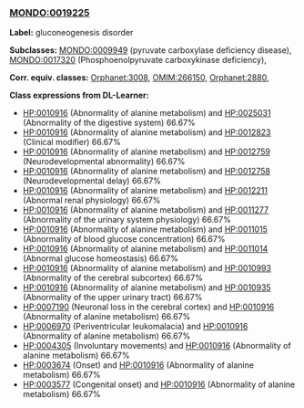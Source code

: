
### [MONDO:0019225](http://purl.obolibrary.org/obo/MONDO_0019225)
**Label:** gluconeogenesis disorder

**Subclasses:** [MONDO:0009949](http://purl.obolibrary.org/obo/MONDO_0009949) (pyruvate carboxylase deficiency disease), [MONDO:0017320](http://purl.obolibrary.org/obo/MONDO_0017320) (Phosphoenolpyruvate carboxykinase deficiency), 

**Corr. equiv. classes:** [Orphanet:3008](http://www.orpha.net/ORDO/Orphanet_3008), [OMIM:266150](http://purl.obolibrary.org/obo/OMIM_266150), [Orphanet:2880](http://www.orpha.net/ORDO/Orphanet_2880), 

**Class expressions from DL-Learner:**

- [HP:0010916](http://purl.obolibrary.org/obo/HP_0010916) (Abnormality of alanine metabolism) and [HP:0025031](http://purl.obolibrary.org/obo/HP_0025031) (Abnormality of the digestive system) 66.67%
- [HP:0010916](http://purl.obolibrary.org/obo/HP_0010916) (Abnormality of alanine metabolism) and [HP:0012823](http://purl.obolibrary.org/obo/HP_0012823) (Clinical modifier) 66.67%
- [HP:0010916](http://purl.obolibrary.org/obo/HP_0010916) (Abnormality of alanine metabolism) and [HP:0012759](http://purl.obolibrary.org/obo/HP_0012759) (Neurodevelopmental abnormality) 66.67%
- [HP:0010916](http://purl.obolibrary.org/obo/HP_0010916) (Abnormality of alanine metabolism) and [HP:0012758](http://purl.obolibrary.org/obo/HP_0012758) (Neurodevelopmental delay) 66.67%
- [HP:0010916](http://purl.obolibrary.org/obo/HP_0010916) (Abnormality of alanine metabolism) and [HP:0012211](http://purl.obolibrary.org/obo/HP_0012211) (Abnormal renal physiology) 66.67%
- [HP:0010916](http://purl.obolibrary.org/obo/HP_0010916) (Abnormality of alanine metabolism) and [HP:0011277](http://purl.obolibrary.org/obo/HP_0011277) (Abnormality of the urinary system physiology) 66.67%
- [HP:0010916](http://purl.obolibrary.org/obo/HP_0010916) (Abnormality of alanine metabolism) and [HP:0011015](http://purl.obolibrary.org/obo/HP_0011015) (Abnormality of blood glucose concentration) 66.67%
- [HP:0010916](http://purl.obolibrary.org/obo/HP_0010916) (Abnormality of alanine metabolism) and [HP:0011014](http://purl.obolibrary.org/obo/HP_0011014) (Abnormal glucose homeostasis) 66.67%
- [HP:0010916](http://purl.obolibrary.org/obo/HP_0010916) (Abnormality of alanine metabolism) and [HP:0010993](http://purl.obolibrary.org/obo/HP_0010993) (Abnormality of the cerebral subcortex) 66.67%
- [HP:0010916](http://purl.obolibrary.org/obo/HP_0010916) (Abnormality of alanine metabolism) and [HP:0010935](http://purl.obolibrary.org/obo/HP_0010935) (Abnormality of the upper urinary tract) 66.67%
- [HP:0007190](http://purl.obolibrary.org/obo/HP_0007190) (Neuronal loss in the cerebral cortex) and [HP:0010916](http://purl.obolibrary.org/obo/HP_0010916) (Abnormality of alanine metabolism) 66.67%
- [HP:0006970](http://purl.obolibrary.org/obo/HP_0006970) (Periventricular leukomalacia) and [HP:0010916](http://purl.obolibrary.org/obo/HP_0010916) (Abnormality of alanine metabolism) 66.67%
- [HP:0004305](http://purl.obolibrary.org/obo/HP_0004305) (Involuntary movements) and [HP:0010916](http://purl.obolibrary.org/obo/HP_0010916) (Abnormality of alanine metabolism) 66.67%
- [HP:0003674](http://purl.obolibrary.org/obo/HP_0003674) (Onset) and [HP:0010916](http://purl.obolibrary.org/obo/HP_0010916) (Abnormality of alanine metabolism) 66.67%
- [HP:0003577](http://purl.obolibrary.org/obo/HP_0003577) (Congenital onset) and [HP:0010916](http://purl.obolibrary.org/obo/HP_0010916) (Abnormality of alanine metabolism) 66.67%


